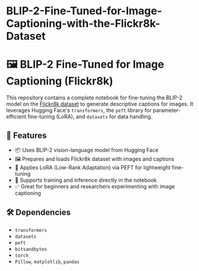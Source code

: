 # BLIP-2-Fine-Tuned-for-Image-Captioning-with-the-Flickr8k-Dataset

# 🖼️ BLIP-2 Fine-Tuned for Image Captioning (Flickr8k)

This repository contains a complete notebook for fine-tuning the BLIP-2 model on the [Flickr8k dataset](https://www.kaggle.com/datasets/adityajn105/flickr8k) to generate descriptive captions for images. It leverages Hugging Face's `transformers`, the `peft` library for parameter-efficient fine-tuning (LoRA), and `datasets` for data handling.

## 🚀 Features

- 📦 Uses BLIP-2 vision-language model from Hugging Face
- 🖼️ Prepares and loads Flickr8k dataset with images and captions
- 🔧 Applies LoRA (Low-Rank Adaptation) via PEFT for lightweight fine-tuning
- 🧠 Supports training and inference directly in the notebook
- ✅ Great for beginners and researchers experimenting with image captioning

## 🛠️ Dependencies

- `transformers`
- `datasets`
- `peft`
- `bitsandbytes`
- `torch`
- `Pillow`, `matplotlib`, `pandas`

